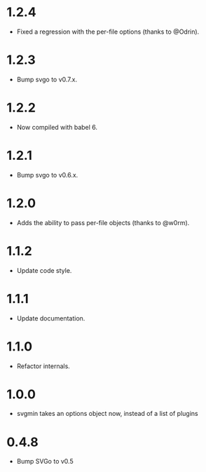 # 1.2.4

* Fixed a regression with the per-file options (thanks to @Odrin).

# 1.2.3

* Bump svgo to v0.7.x.

# 1.2.2

* Now compiled with babel 6.

# 1.2.1

* Bump svgo to v0.6.x.

# 1.2.0

* Adds the ability to pass per-file objects (thanks to @w0rm).

# 1.1.2

* Update code style.

# 1.1.1

* Update documentation.

# 1.1.0

* Refactor internals.

# 1.0.0

* svgmin takes an options object now, instead of a list of plugins

# 0.4.8

* Bump SVGo to v0.5
